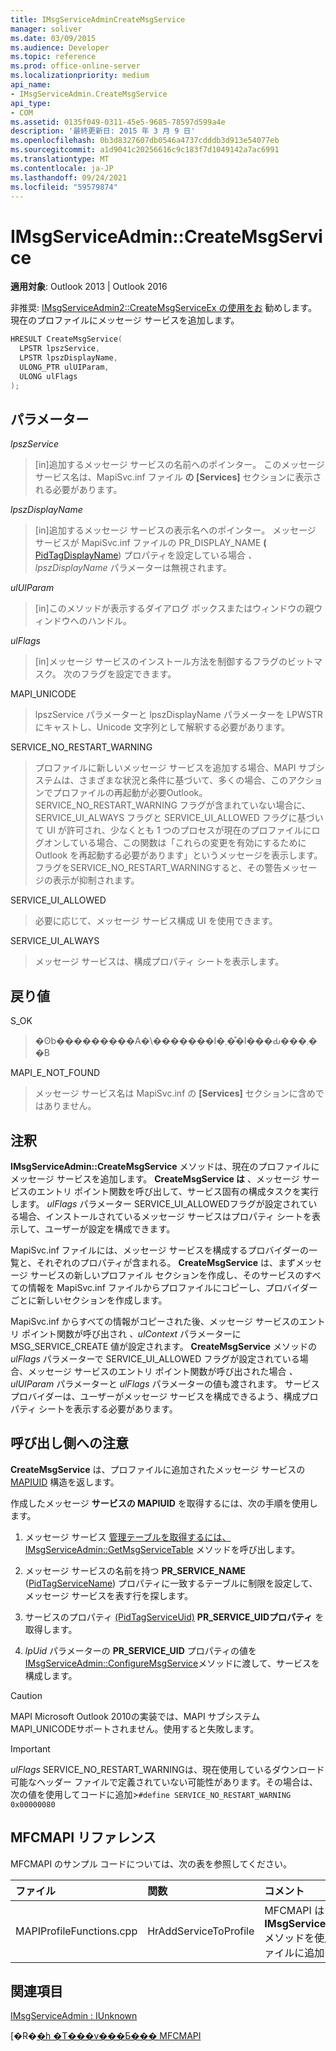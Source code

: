 ```yaml
---
title: IMsgServiceAdminCreateMsgService
manager: soliver
ms.date: 03/09/2015
ms.audience: Developer
ms.topic: reference
ms.prod: office-online-server
ms.localizationpriority: medium
api_name:
- IMsgServiceAdmin.CreateMsgService
api_type:
- COM
ms.assetid: 0135f049-0311-45e5-9685-78597d599a4e
description: '最終更新日: 2015 年 3 月 9 日'
ms.openlocfilehash: 0b3d8327607db0546a4737cdddb3d913e54077eb
ms.sourcegitcommit: a1d9041c20256616c9c183f7d1049142a7ac6991
ms.translationtype: MT
ms.contentlocale: ja-JP
ms.lasthandoff: 09/24/2021
ms.locfileid: "59579874"
---
```

# <a name="imsgserviceadmincreatemsgservice"></a>IMsgServiceAdmin::CreateMsgService

  
  
**適用対象**: Outlook 2013 | Outlook 2016 
  
非推奨: [IMsgServiceAdmin2::CreateMsgServiceEx の使用をお](imsgserviceadmin2-createmsgserviceex.md) 勧めします。 現在のプロファイルにメッセージ サービスを追加します。 
  
```cpp
HRESULT CreateMsgService(
  LPSTR lpszService,
  LPSTR lpszDisplayName,
  ULONG_PTR ulUIParam,
  ULONG ulFlags    
);
```

## <a name="parameters"></a>パラメーター

 _lpszService_
  
> [in]追加するメッセージ サービスの名前へのポインター。 このメッセージ サービス名は、MapiSvc.inf ファイル **の [Services]** セクションに表示される必要があります。 
    
 _lpszDisplayName_
  
> [in]追加するメッセージ サービスの表示名へのポインター。 メッセージ サービスが MapiSvc.inf ファイルの PR_DISPLAY_NAME **(** [PidTagDisplayName](pidtagdisplayname-canonical-property.md)) プロパティを設定している場合 _、lpszDisplayName_ パラメーターは無視されます。
    
 _ulUIParam_
  
> [in]このメソッドが表示するダイアログ ボックスまたはウィンドウの親ウィンドウへのハンドル。
    
 _ulFlags_
  
> [in]メッセージ サービスのインストール方法を制御するフラグのビットマスク。 次のフラグを設定できます。
    
MAPI_UNICODE
  
> lpszService パラメーターと lpszDisplayName パラメーターを LPWSTR にキャストし、Unicode 文字列として解釈する必要があります。
    
SERVICE_NO_RESTART_WARNING
  
> プロファイルに新しいメッセージ サービスを追加する場合、MAPI サブシステムは、さまざまな状況と条件に基づいて、多くの場合、このアクションでプロファイルの再起動が必要Outlook。 SERVICE_NO_RESTART_WARNING フラグが含まれていない場合に、SERVICE_UI_ALWAYS フラグと SERVICE_UI_ALLOWED フラグに基づいて UI が許可され、少なくとも 1 つのプロセスが現在のプロファイルにログオンしている場合、この関数は「これらの変更を有効にするために Outlook を再起動する必要があります」というメッセージを表示します。 フラグをSERVICE_NO_RESTART_WARNINGすると、その警告メッセージの表示が抑制されます。
    
SERVICE_UI_ALLOWED
  
> 必要に応じて、メッセージ サービス構成 UI を使用できます。
    
SERVICE_UI_ALWAYS 
  
> メッセージ サービスは、構成プロパティ シートを表示します。
    
## <a name="return-value"></a>戻り値

S_OK 
  
> �ʘb���������A�\�������l�܂��͒l���Ԃ���܂��B
    
MAPI_E_NOT_FOUND 
  
> メッセージ サービス名は MapiSvc.inf の **[Services]** セクションに含めではありません。 
    
## <a name="remarks"></a>注釈

**IMsgServiceAdmin::CreateMsgService** メソッドは、現在のプロファイルにメッセージ サービスを追加します。 **CreateMsgService は** 、メッセージ サービスのエントリ ポイント関数を呼び出して、サービス固有の構成タスクを実行します。 _ulFlags_ パラメーター SERVICE_UI_ALLOWEDフラグが設定されている場合、インストールされているメッセージ サービスはプロパティ シートを表示して、ユーザーが設定を構成できます。 
  
MapiSvc.inf ファイルには、メッセージ サービスを構成するプロバイダーの一覧と、それぞれのプロパティが含まれる。 **CreateMsgService** は、まずメッセージ サービスの新しいプロファイル セクションを作成し、そのサービスのすべての情報を MapiSvc.inf ファイルからプロファイルにコピーし、プロバイダーごとに新しいセクションを作成します。 
  
MapiSvc.inf からすべての情報がコピーされた後、メッセージ サービスのエントリ ポイント関数が呼び出され  _、ulContext_ パラメーターに MSG_SERVICE_CREATE 値が設定されます。 **CreateMsgService** メソッドの _ulFlags_ パラメーターで SERVICE_UI_ALLOWED フラグが設定されている場合、メッセージ サービスのエントリ ポイント関数が呼び出された場合 _、ulUIParam_ パラメーターと _ulFlags_ パラメーターの値も渡されます。 サービス プロバイダーは、ユーザーがメッセージ サービスを構成できるよう、構成プロパティ シートを表示する必要があります。 
  
## <a name="notes-to-callers"></a>呼び出し側への注意

 **CreateMsgService** は、プロファイルに追加されたメッセージ サービスの [MAPIUID](mapiuid.md) 構造を返します。 
  
作成したメッセージ **サービスの MAPIUID** を取得するには、次の手順を使用します。 
  
1. メッセージ サービス [管理テーブルを取得するには、IMsgServiceAdmin::GetMsgServiceTable](imsgserviceadmin-getmsgservicetable.md) メソッドを呼び出します。 
    
2. メッセージ サービスの名前を持つ **PR_SERVICE_NAME** ([PidTagServiceName](pidtagservicename-canonical-property.md)) プロパティに一致するテーブルに制限を設定して、メッセージ サービスを表す行を探します。 
    
3. サービスのプロパティ [(PidTagServiceUid)](pidtagserviceuid-canonical-property.md) **PR_SERVICE_UIDプロパティ** を取得します。 
    
4. _lpUid_ パラメーターの **PR_SERVICE_UID** プロパティの値を [IMsgServiceAdmin::ConfigureMsgService](imsgserviceadmin-configuremsgservice.md)メソッドに渡して、サービスを構成します。 
    
> [!CAUTION]
> MAPI Microsoft Outlook 2010の実装では、MAPI サブシステムMAPI_UNICODEサポートされません。使用すると失敗します。 
  
> [!IMPORTANT]
> _ulFlags_ SERVICE_NO_RESTART_WARNINGは、現在使用しているダウンロード可能なヘッダー ファイルで定義されていない可能性があります。その場合は、次の値を使用してコードに追加>`#define SERVICE_NO_RESTART_WARNING 0x00000080`
  
## <a name="mfcmapi-reference"></a>MFCMAPI リファレンス

MFCMAPI のサンプル コードについては、次の表を参照してください。
  
|**ファイル**|**関数**|**コメント**|
|:-----|:-----|:-----|
|MAPIProfileFunctions.cpp  <br/> |HrAddServiceToProfile  <br/> |MFCMAPI は **、IMsgServiceAdmin::CreateMsgService** メソッドを使用して、サービスをプロファイルに追加します。  <br/> |
   
## <a name="see-also"></a>関連項目



[IMsgServiceAdmin : IUnknown](imsgserviceadminiunknown.md)


[�R�[�h �T���v���Ƃ��� MFCMAPI](mfcmapi-as-a-code-sample.md)

